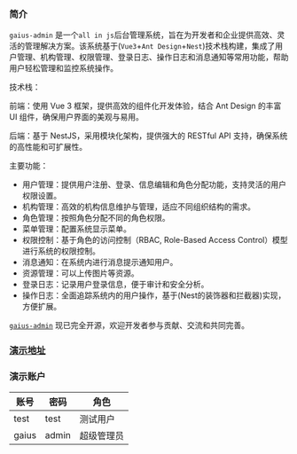 ### 简介
`gaius-admin` 是一个`all in js`后台管理系统，旨在为开发者和企业提供高效、灵活的管理解决方案。该系统基于(`Vue3`+`Ant Design`+`Nest`)技术栈构建，集成了用户管理、机构管理、权限管理、登录日志、操作日志和消息通知等常用功能，帮助用户轻松管理和监控系统操作。

技术栈：

前端：使用 Vue 3 框架，提供高效的组件化开发体验，结合 Ant Design 的丰富 UI 组件，确保用户界面的美观与易用。

后端：基于 NestJS，采用模块化架构，提供强大的 RESTful API 支持，确保系统的高性能和可扩展性。

主要功能：
+ 用户管理：提供用户注册、登录、信息编辑和角色分配功能，支持灵活的用户权限设置。
+ 机构管理：高效的机构信息维护与管理，适应不同组织结构的需求。
+ 角色管理：按照角色分配不同的角色权限。
+ 菜单管理：配置系统显示菜单。
+ 权限控制：基于角色的访问控制（RBAC, Role-Based Access Control）模型进行系统的权限控制。
+ 消息通知：在系统内进行消息提示通知用户。
+ 资源管理：可以上传图片等资源。
+ 登录日志：记录用户登录信息，便于审计和安全分析。
+ 操作日志：全面追踪系统内的用户操作，基于(Nest的装饰器和拦截器)实现，方便扩展。


[`gaius-admin`](https://github.com/Gaius-98/) 现已完全开源，欢迎开发者参与贡献、交流和共同完善。

### [演示地址](http://120.26.161.36:9999)

### 演示账户
|账号|密码|角色|
|---|----|----|
|test|test|测试用户|
|gaius|admin|超级管理员|
